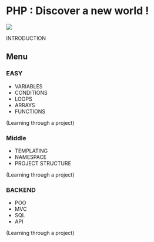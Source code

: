 # PHP : Discover a new world !

![](https://media.tenor.com/aFmIw9i0BnEAAAAC/pc-laptop.gif)


INTRODUCTION

## Menu

### EASY

- VARIABLES
- CONDITIONS
- LOOPS
- ARRAYS
- FUNCTIONS

(Learning through a project)

### Middle

- TEMPLATING
- NAMESPACE
- PROJECT STRUCTURE

(Learning through a project)

### BACKEND

- POO
- MVC
- SQL
- API

(Learning through a project) 
